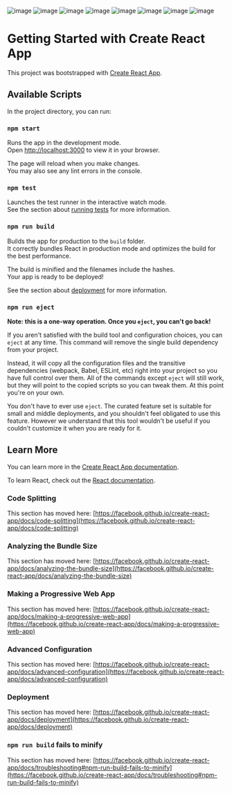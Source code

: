 
![image](https://github.com/DaniyalSystems/crypto-exchange/assets/96725272/700e95d0-3e56-4627-92bc-a17e30e00468)
![image](https://github.com/DaniyalSystems/crypto-exchange/assets/96725272/adf19134-69de-4bf7-8c42-cb6696f7d142)
![image](https://github.com/DaniyalSystems/crypto-exchange/assets/96725272/e3ec90aa-fc9d-47b2-8f98-11874349e320)
![image](https://github.com/DaniyalSystems/crypto-exchange/assets/96725272/f0f8a406-1df8-4835-91e6-e77b90593ded)
![image](https://github.com/DaniyalSystems/crypto-exchange/assets/96725272/0602631e-c657-413d-aeaa-7ce2541ffae5)
![image](https://github.com/DaniyalSystems/crypto-exchange/assets/96725272/666efb90-5f4d-4248-9c14-f9a613c3f85d)
![image](https://github.com/DaniyalSystems/crypto-exchange/assets/96725272/21e8d312-2496-4ddc-983e-2dd345585e0e)
![image](https://github.com/DaniyalSystems/crypto-exchange/assets/96725272/0bc77433-5e38-47fd-8dee-8cfffd85ed91)


# Getting Started with Create React App

This project was bootstrapped with [Create React App](https://github.com/facebook/create-react-app).

## Available Scripts

In the project directory, you can run:

### `npm start`

Runs the app in the development mode.\
Open [http://localhost:3000](http://localhost:3000) to view it in your browser.

The page will reload when you make changes.\
You may also see any lint errors in the console.

### `npm test`

Launches the test runner in the interactive watch mode.\
See the section about [running tests](https://facebook.github.io/create-react-app/docs/running-tests) for more information.

### `npm run build`

Builds the app for production to the `build` folder.\
It correctly bundles React in production mode and optimizes the build for the best performance.

The build is minified and the filenames include the hashes.\
Your app is ready to be deployed!

See the section about [deployment](https://facebook.github.io/create-react-app/docs/deployment) for more information.

### `npm run eject`

**Note: this is a one-way operation. Once you `eject`, you can't go back!**

If you aren't satisfied with the build tool and configuration choices, you can `eject` at any time. This command will remove the single build dependency from your project.

Instead, it will copy all the configuration files and the transitive dependencies (webpack, Babel, ESLint, etc) right into your project so you have full control over them. All of the commands except `eject` will still work, but they will point to the copied scripts so you can tweak them. At this point you're on your own.

You don't have to ever use `eject`. The curated feature set is suitable for small and middle deployments, and you shouldn't feel obligated to use this feature. However we understand that this tool wouldn't be useful if you couldn't customize it when you are ready for it.

## Learn More

You can learn more in the [Create React App documentation](https://facebook.github.io/create-react-app/docs/getting-started).

To learn React, check out the [React documentation](https://reactjs.org/).

### Code Splitting

This section has moved here: [https://facebook.github.io/create-react-app/docs/code-splitting](https://facebook.github.io/create-react-app/docs/code-splitting)

### Analyzing the Bundle Size

This section has moved here: [https://facebook.github.io/create-react-app/docs/analyzing-the-bundle-size](https://facebook.github.io/create-react-app/docs/analyzing-the-bundle-size)

### Making a Progressive Web App

This section has moved here: [https://facebook.github.io/create-react-app/docs/making-a-progressive-web-app](https://facebook.github.io/create-react-app/docs/making-a-progressive-web-app)

### Advanced Configuration

This section has moved here: [https://facebook.github.io/create-react-app/docs/advanced-configuration](https://facebook.github.io/create-react-app/docs/advanced-configuration)

### Deployment

This section has moved here: [https://facebook.github.io/create-react-app/docs/deployment](https://facebook.github.io/create-react-app/docs/deployment)

### `npm run build` fails to minify

This section has moved here: [https://facebook.github.io/create-react-app/docs/troubleshooting#npm-run-build-fails-to-minify](https://facebook.github.io/create-react-app/docs/troubleshooting#npm-run-build-fails-to-minify)
